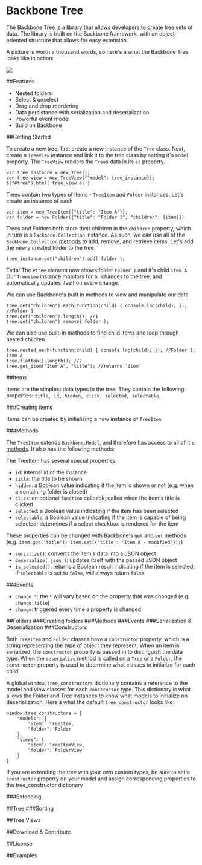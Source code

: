 # Backbone Tree

The Backbone Tree is a library that allows developers to create tree sets of data. The library is built on the Backbone framework, with an object-oriented structure that allows for easy extension.

A picture is worth a thousand words, so here's a what the Backbone Tree looks like in action:

![](http://cl.ly/EQMd/Image%202012.02.21%203:26:43%20PM.png)


##Features

* Nested folders
* Select & unselect
* Drag and drop reordering
* Data persistance with serialization and deserialization
* Powerful event model
* Build on Backbone

##Getting Started

To create a new tree, first create a new instance of the `Tree` class. Next, create a `TreeView` instance and link it to the tree class by setting it's `model` property. The `TreeView` renders the `Tree`s data in its `el` property.

    var tree_instance = new Tree();
    var tree_view = new TreeView({"model": tree_instance});
    $("#tree").html( tree_view.el )

Trees contain two types of items - `TreeItem` and `Folder` instances. Let's create an instance of each

    var item = new TreeItem({"title": "Item A"});
    var folder = new Folder({"title": "Folder 1", "children": [item]})

Trees and Folders both store their children in the `children` property, which in turn is a `Backbone.Collection` instance. As such, we can use all of the `Backbone.Collection` [methods](http://backbonejs.org/#Collection-Underscore-Methods) to add, remove, and retrieve items. Let's add the newly created folder to the tree

    tree_instance.get("children").add( folder );

Tada! The `#tree` element now shows folder `Folder 1` and it's child `Item A`. Our `TreeView` instance monitors for all changes to the tree, and automatically updates itself on every change.

We can use Backbone's built in methods to view and manipulate our data

    tree.get("children").each(function(child) { console.log(child); }); //Folder 1
    tree.get("children").length(); //1
    tree.get("children").remove( folder );

We can also use built-in methods to find child items and loop through nested children
    
    tree.nested_each(function(child) { console.log(child); }); //Folder 1, Item A
    tree.flatten().length(); //2
    tree.get_item("Item A", "title"); //returns `item`

##Items

Items are the simplest data types in the tree. They contain the following properties: `title, id, hidden, click, selected, selectable`.

###Creating items

Items can be created by initializing a new instance of `TreeItem`

###Methods

The `TreeItem` extends `Backbone.Model`, and therefore has access to all of it's [methods](http://backbonejs.org/#Model). It also has the following methods:

The TreeItem has several special properties. 

* `id`: internal id of the instance
* `title`: the title to be shown
* `hidden`: a Boolean value indicating if the item is shown or not (e.g. when a containing folder is closed)
* `click`: an optional `function` callback; called when the item's title is clicked
* `selected`: a Boolean value indicating if the item has been selected
* `selectable`: a Boolean value indicating if the item is capable of being selected; determines if a select checkbox is rendered for the item

These properties can be changed with Backbone's `get` and `set` methods (e.g. `item.get('title'); item.set({'title': 'Item A - modified'});`)

* `serialize()`: converts the item's data into a JSON object
* `deserialize( json )`: updates itself with the passed JSON object
* `is_selected()`: returns a Boolean result indicating if the item is selected; if `selectable` is set to `false`, will always return `false`

###Events

* `change:*`: the `*` will vary based on the property that was changed (e.g. `change:title`)
* `change`: triggered every time a property is changed

##Folders
###Creating folders
###Methods
###Events
###Serialization & Deserialization
###Constructors

Both `TreeItem` and `Folder` classes have a `constructor` property, which is a string representing the type of object they represent. When an item is serialized, the `constructor` property is passed in to distinguish the data type. When the `deserialize` method is called on a `Tree` or a `Folder`, the `constructor` property is used to determine what classes to initialize for each child.

A global `window.tree_constructors` dictionary contains a reference to the model and view classes for each `constructor` type. This dictionary is what allows the Folder and Tree instances to know what models to initialize on deserialization. Here's what the default `tree_constructor` looks like:

    window.tree_constructors = {
        "models": {
            "item": TreeItem,
            "folder": Folder
        },
        "views": {
            "item": TreeItemView,
            "folder": FolderView
        }
    }

If you are extending the tree with your own custom types, be sure to set a `constructor` property on your model and assign corresponding properties to the tree_constructor dictionary

###Extending

##Tree
###Sorting

##Tree Views

##Download & Contribute

##License

##Examples

